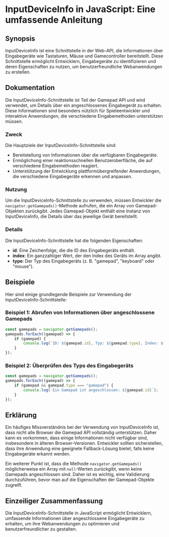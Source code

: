 <!--
Meta Description: # InputDeviceInfo in JavaScript: Eine umfassende Anleitung ## Synopsis InputDeviceInfo ist eine Schnittstelle in der Web-API, die Informationen über E...
Meta Keywords: die, gamepad, inputdeviceinfo, der, schnittstelle
-->

# InputDeviceInfo in JavaScript: Eine umfassende Anleitung

## Synopsis
InputDeviceInfo ist eine Schnittstelle in der Web-API, die Informationen über Eingabegeräte wie Tastaturen, Mäuse und Gamecontroller bereitstellt. Diese Schnittstelle ermöglicht Entwicklern, Eingabegeräte zu identifizieren und deren Eigenschaften zu nutzen, um benutzerfreundliche Webanwendungen zu erstellen.

## Dokumentation
Die InputDeviceInfo-Schnittstelle ist Teil der Gamepad API und wird verwendet, um Details über ein angeschlossenes Eingabegerät zu erhalten. Diese Informationen sind besonders nützlich für Spieleentwickler und interaktive Anwendungen, die verschiedene Eingabemethoden unterstützen müssen.

### Zweck
Die Hauptziele der InputDeviceInfo-Schnittstelle sind:
- Bereitstellung von Informationen über die verfügbaren Eingabegeräte.
- Ermöglichung einer reaktionsschnellen Benutzeroberfläche, die auf verschiedene Eingabemethoden reagiert.
- Unterstützung der Entwicklung plattformübergreifender Anwendungen, die verschiedene Eingabegeräte erkennen und anpassen.

### Nutzung
Um die InputDeviceInfo-Schnittstelle zu verwenden, müssen Entwickler die `navigator.getGamepads()`-Methode aufrufen, die ein Array von Gamepad-Objekten zurückgibt. Jedes Gamepad-Objekt enthält eine Instanz von InputDeviceInfo, die Details über das jeweilige Gerät bereitstellt.

### Details
Die InputDeviceInfo-Schnittstelle hat die folgenden Eigenschaften:
- **id**: Eine Zeichenfolge, die die ID des Eingabegeräts enthält.
- **index**: Ein ganzzahliger Wert, der den Index des Geräts im Array angibt.
- **type**: Der Typ des Eingabegeräts (z. B. "gamepad", "keyboard" oder "mouse").

## Beispiele
Hier sind einige grundlegende Beispiele zur Verwendung der InputDeviceInfo-Schnittstelle:

### Beispiel 1: Abrufen von Informationen über angeschlossene Gamepads
```javascript
const gamepads = navigator.getGamepads();
gamepads.forEach((gamepad) => {
    if (gamepad) {
        console.log(`ID: ${gamepad.id}, Typ: ${gamepad.type}, Index: ${gamepad.index}`);
    }
});
```

### Beispiel 2: Überprüfen des Typs des Eingabegeräts
```javascript
const gamepads = navigator.getGamepads();
gamepads.forEach((gamepad) => {
    if (gamepad && gamepad.type === "gamepad") {
        console.log(`Ein Gamepad ist angeschlossen: ${gamepad.id}`);
    }
});
```

## Erklärung
Ein häufiges Missverständnis bei der Verwendung von InputDeviceInfo ist, dass nicht alle Browser die Gamepad API vollständig unterstützen. Daher kann es vorkommen, dass einige Informationen nicht verfügbar sind, insbesondere in älteren Browser-Versionen. Entwickler sollten sicherstellen, dass ihre Anwendung eine geeignete Fallback-Lösung bietet, falls keine Eingabegeräte erkannt werden.

Ein weiterer Punkt ist, dass die Methode `navigator.getGamepads()` möglicherweise ein Array mit `null`-Werten zurückgibt, wenn keine Gamepads angeschlossen sind. Daher ist es wichtig, eine Validierung durchzuführen, bevor man auf die Eigenschaften der Gamepad-Objekte zugreift.

## Einzeiliger Zusammenfassung
Die InputDeviceInfo-Schnittstelle in JavaScript ermöglicht Entwicklern, umfassende Informationen über angeschlossene Eingabegeräte zu erhalten, um ihre Webanwendungen zu optimieren und benutzerfreundlicher zu gestalten.